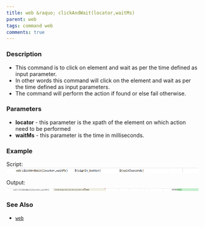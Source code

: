 ```yaml
---
title: web &raquo; clickAndWait(locator,waitMs)
parent: web
tags: command web
comments: true
---
```


### Description

- This command is to click on element and wait as per the time defined as input parameter.
- In other words this command will click  on the element and wait as per the time defined as input parameters.
- The command will perform the action if found or else fail otherwise.

### Parameters

- **locator** - this parameter is the xpath of the element on which action need to be performed
- **waitMs** - this parameter is the time in milliseconds.

### Example

Script:<br/>
![](image/clickAndWait_01.png)

Output:<br/>
![](image/clickAndWait_02.png)

### See Also

- [`web`](index.html)